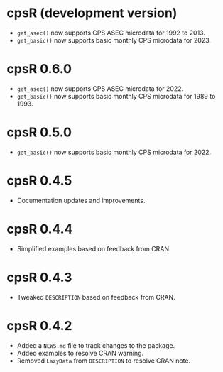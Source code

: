 # cpsR (development version)

* `get_asec()` now supports CPS ASEC microdata for 1992 to 2013.
* `get_basic()` now supports basic monthly CPS microdata for 2023.

# cpsR 0.6.0

* `get_asec()` now supports CPS ASEC microdata for 2022.
* `get_basic()` now supports basic monthly CPS microdata for 1989 to 1993.

# cpsR 0.5.0

* `get_basic()` now supports basic monthly CPS microdata for 2022.

# cpsR 0.4.5

* Documentation updates and improvements.

# cpsR 0.4.4

* Simplified examples based on feedback from CRAN.

# cpsR 0.4.3

* Tweaked `DESCRIPTION` based on feedback from CRAN.

# cpsR 0.4.2

* Added a `NEWS.md` file to track changes to the package.
* Added examples to resolve CRAN warning.
* Removed `LazyData` from `DESCRIPTION` to resolve CRAN note.

